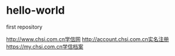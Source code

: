 # hello-world
first repository

http://www.chsi.com.cn学信网
http://account.chsi.com.cn实名注册
https://my.chsi.com.cn学信档案
